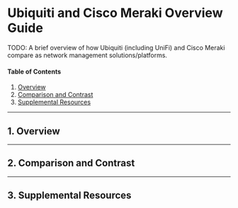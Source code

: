 # Ubiquiti and Cisco Meraki Overview Guide

TODO: A brief overview of how Ubiquiti (including UniFi) and Cisco Meraki compare as network management solutions/platforms.

#### Table of Contents

1. [Overview](#overview)
2. [Comparison and Contrast](#compare)
3. [Supplemental Resources](#supplemental)

<hr />

## 1. <a name="overview">Overview</a>

<hr />

## 2. <a name="compare">Comparison and Contrast</a>

<hr />

## 3. <a name="supplemental">Supplemental Resources</a>
